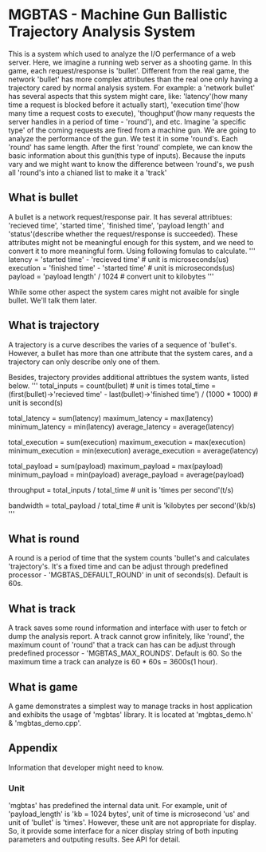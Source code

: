 # MGBTAS - Machine Gun Ballistic Trajectory Analysis System
This is a system which used to analyze the I/O perfermance of a web server. Here, we imagine a running web server as a shooting game. In this game, each request/response is 'bullet'. Different from the real game, the network 'bullet' has more complex attributes than the real one only having a trajectory cared by normal analysis system. For example: a 'network bullet' has several aspects that this system might care, like: 'latency'(how many time a request is blocked before it actually start), 'execution time'(how many time a request costs to execute), 'thoughput'(how many requests the server handles in a period of time - 'round'), and etc.
Imagine 'a specific type' of the coming requests are fired from a machine gun. We are going to analyze the performance of the gun. We test it in some 'round's. Each 'round' has same length. After the first 'round' complete, we can know the basic information about this gun(this type of inputs). Because the inputs vary and we might want to know the difference between 'round's, we push all 'round's into a chianed list to make it a 'track'

## What is bullet
A bullet is a network request/response pair. It has several attribtues: 'recieved time', 'started time', 'finished time', 'payload length' and 'status'(describe whether the request/response is succeeded). These attributes might not be meaningful enough for this system, and we need to convert it to more meaningful form. Using following fomulas to calculate.
'''
latency     = 'started time' - 'recieved time'  # unit is microseconds(us)
execution   = 'finished time' - 'started time'  # unit is microseconds(us)
payload     = 'payload length' / 1024           # convert unit to kilobytes
'''

While some other aspect the system cares might not avaible for single bullet. We'll talk them later.

## What is trajectory
A trajectory is a curve describes the varies of a sequence of 'bullet's. However, a bullet has more than one attribute that the system cares, and a trajectory can only describe only one of them.

Besides, trajectory provides additional attribtues the system wants, listed below.
'''
total_inputs = count(bullet) # unit is times
total_time = (first(bullet)->'recieved time' - last(bullet)->'finished time') / (1000 * 1000) # unit is second(s)

total_latency   = sum(latency)
maximum_latency = max(latency)
minimum_latency = min(latency)
average_latency = average(latency)

total_execution = sum(execution)
maximum_execution = max(execution)
minimum_execution = min(execution)
average_execution = average(latency)

total_payload = sum(payload)
maximum_payload = max(payload)
minimum_payload = min(payload)
average_payload = average(payload)

throughput = total_inputs / total_time # unit is 'times per second'(t/s)

bandwidth = total_payload / total_time # unit is 'kilobytes per second'(kb/s)
'''

## What is round
A round is a period of time that the system counts 'bullet's and calculates 'trajectory's. It's a fixed time and can be adjust through predefined processor - 'MGBTAS_DEFAULT_ROUND' in unit of seconds(s). Default is 60s.

## What is track
A track saves some round information and interface with user to fetch or dump the analysis report. A track cannot grow infinitely, like 'round', the maximum count of 'round' that a track can has can be adjust through predefined processor - 'MGBTAS_MAX_ROUNDS'. Default is 60. So the maximum time a track can analyze is 60 * 60s = 3600s(1 hour).

## What is game
A game demonstrates a simplest way to manage tracks in host application and exhibits the usage of 'mgbtas' library. It is located at 'mgbtas_demo.h' & 'mgbtas_demo.cpp'.

## Appendix
Information that developer might need to know.

### Unit
'mgbtas' has predefined the internal data unit. For example, unit of 'payload_length' is 'kb = 1024 bytes', unit of time is microsecond 'us' and unit of 'bullet' is 'times'. However, these unit are not appropriate for display. So, it provide some interface for a nicer display string of both inputing parameters and outputing results. See API for detail.
